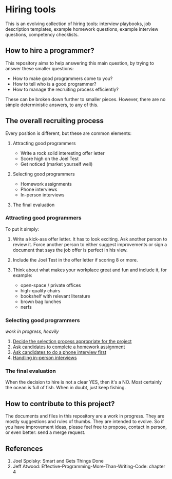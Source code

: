 Hiring tools
============

This is an evolving collection of hiring tools:
interview playbooks, job description templates, example homework questions,
example interview questions, competency checklists.

How to hire a programmer?
-------------------------

This repository aims to help answering this main question,
by trying to answer these smaller questions:

- How to make good programmers come to you?
- How to tell who is a good programmer?
- How to manage the recruiting process efficiently?

These can be broken down further to smaller pieces.
However, there are no simple deterministic answers, to any of this.

The overall recruiting process
-------------------------------

Every position is different, but these are common elements:

1. Attracting good programmers
   - Write a rock solid interesting offer letter
   - Score high on the Joel Test
   - Get noticed (market yourself well)

2. Selecting good programmers
   - Homework assignments
   - Phone interviews
   - In-person interviews

3. The final evaluation

### Attracting good programmers

To put it simply:

1. Write a kick-ass offer letter. It has to look exciting.
   Ask another person to review it. 
   Force another person to either suggest improvements or sign a document
   that says the job offer is perfect in his view.

2. Include the Joel Test in the offer letter if scoring 8 or more.

3. Think about what makes your workplace great and fun and include it,
   for example:
   - open-space / private offices
   - high-quality chairs
   - bookshelf with relevant literature
   - brown bag lunches
   - nerfs

### Selecting good programmers

*work in progress, heavily*

1. [Decide the selection process appropriate for the project](selection-process/README.md)
2. [Ask candidates to complete a homework assignment](selection-process/homework-assignments.md)
3. [Ask candidates to do a phone interview first](selection-process/phone-interviews.md)
4. [Handling in-person interviews](selection-process/interviews.md)

### The final evaluation

When the decision to hire is not a clear YES, then it's a NO.
Most certainly the ocean is full of fish. When in doubt, just keep fishing.

How to contribute to this project?
----------------------------------

The documents and files in this repository are a work in progress.
They are mostly suggestions and rules of thumbs.
They are intended to evolve.
So if you have improvement ideas, please feel free to propose,
contact in person, or even better: send a merge request.

References
----------

1. Joel Spolsky: Smart and Gets Things Done
2. Jeff Atwood: Effective-Programming-More-Than-Writing-Code: chapter 4
